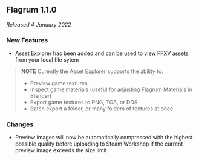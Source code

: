 ## Flagrum 1.1.0

_Released 4 January 2022_

### New Features

- Asset Explorer has been added and can be used to view FFXV assets from your local file sytem

>**NOTE**
> Curently the Asset Explorer supports the ability to:
> - Preview game textures
> - Inspect game materials (useful for adjusting Flagrum Materials in Blender)
> - Export game textures to PNG, TGA, or DDS
> - Batch export a folder, or many folders of textures at once

### Changes

- Preview images will now be automatically compressed with the highest possible quality before uploading to Steam Workshop if the current preview image exceeds the size limit